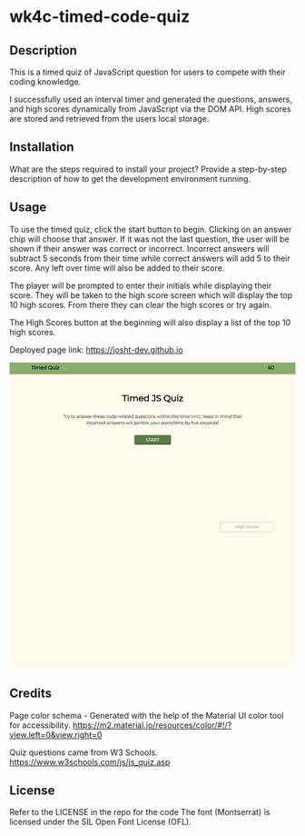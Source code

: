 # wk4c-timed-code-quiz

## Description

This is a timed quiz of JavaScript question for users to compete with their coding knowledge. 

I successfully used an interval timer and generated the questions, answers, and high scores dynamically from JavaScript via the DOM API. High scores are stored and retrieved from the users local storage.

## Installation

What are the steps required to install your project? Provide a step-by-step description of how to get the development environment running.

## Usage

To use the timed quiz, click the start button to begin. Clicking on an answer chip will choose that answer. If it was not the last question, the user will be shown if their answer was correct or incorrect. Incorrect answers will subtract 5 seconds from their time while correct answers will add 5 to their score. Any left over time will also be added to their score.

The player will be prompted to enter their initials while displaying their score. They will be taken to the high score screen which will display the top 10 high scores. From there they can clear the high scores or try again. 

The High Scores button at the beginning will also display a list of the top 10 high scores.

Deployed page link: https://josht-dev.github.io 

![alt text](./assets/images/CodeQuizScreenshot.png)

## Credits

Page color schema - Generated with the help of the Material UI color tool for accessibility. https://m2.material.io/resources/color/#!/?view.left=0&view.right=0

Quiz questions came from W3 Schools. https://www.w3schools.com/js/js_quiz.asp

## License

Refer to the LICENSE in the repo for the code
The font (Montserrat) is licensed under the SIL Open Font License (OFL).
